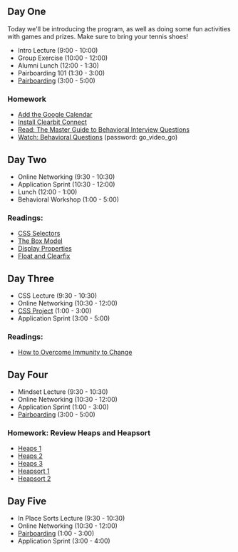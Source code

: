 ## Day One

Today we'll be introducing the program, as well as doing some fun activities with games and prizes. Make sure to bring your tennis shoes!

* Intro Lecture (9:00 - 10:00)
* Group Exercise (10:00 - 12:00)
* Alumni Lunch (12:00 - 1:30)
* Pairboarding 101 (1:30 - 3:00)
* [Pairboarding](https://github.com/appacademy/graduated-job_seeker-program/tree/master/pairboarding-problems) (3:00 - 5:00)

### Homework 

* [Add the Google Calendar](https://calendar.google.com/calendar?cid=YXBwYWNhZGVteS5pb183cWw3MjhraWFocDRjYzkxdnNtYWQ5djNza0Bncm91cC5jYWxlbmRhci5nb29nbGUuY29t)
* [Install Clearbit Connect](https://clearbit.com/)
* [Read: The Master Guide to Behavioral Interview Questions](https://biginterview.com/blog/behavioral-interview-questions)
* [Watch: Behavioral Questions](https://vimeo.com/176198799) (password: go_video_go)

## Day Two

* Online Networking (9:30 - 10:30)
* Application Sprint (10:30 - 12:00)
* Lunch (12:00 - 1:00)
* Behavioral Workshop (1:00 - 5:00)

### Readings:

* [CSS Selectors](https://github.com/appacademy/curriculum/blob/master/html-css/readings/advanced_selectors.md)
* [The Box Model](https://github.com/appacademy/curriculum/blob/master/html-css/readings/box_model.md)
* [Display Properties](https://github.com/appacademy/curriculum/blob/master/html-css/readings/display.md)
* [Float and Clearfix](https://github.com/appacademy/curriculum/blob/master/html-css/readings/floats_clear_fix.md)

## Day Three

* CSS Lecture (9:30 - 10:30)
* Online Networking (10:30 - 12:00)
* [CSS Project](../projects/css) (1:00 - 3:00)
* Application Sprint (3:00 - 5:00)

### Readings:

* [How to Overcome Immunity to Change](https://experiencelife.com/article/how-to-overcome-immunity-to-change/)

## Day Four

* Mindset Lecture (9:30 - 10:30)
* Online Networking (10:30 - 12:00)
* Application Sprint (1:00 - 3:00)
* [Pairboarding](https://github.com/appacademy/graduated-job_seeker-program/tree/master/pairboarding-problems) (3:00 - 5:00)

### Homework: Review Heaps and Heapsort

* [Heaps 1][heaps1]
* [Heaps 2][heaps2]
* [Heaps 3][heaps3]
* [Heapsort 1][heapsort1]
* [Heapsort 2][heapsort2]

[heaps1]: https://vimeo.com/191997749/b59a137b19
[heaps2]: https://vimeo.com/191997750/83ff39ba6a
[heaps3]: https://vimeo.com/191997751/6db2554bbb
[heapsort1]: https://vimeo.com/191997808/3d0a223bb1
[heapsort2]: https://vimeo.com/191997809/849cf1b7ad

## Day Five

* In Place Sorts Lecture (9:30 - 10:30)
* Online Networking (10:30 - 12:00)
* [Pairboarding](https://github.com/appacademy/graduated-job_seeker-program/tree/master/pairboarding-problems) (1:00 - 3:00)
* Application Sprint (3:00 - 4:00)
